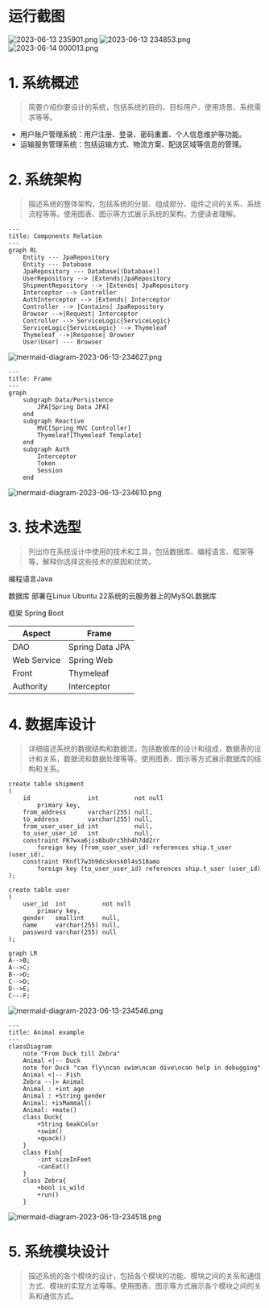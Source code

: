 # 运行截图

![2023-06-13 235901.png](2023-06-13%20235901.png)
![2023-06-13 234853.png](2023-06-13%20234853.png)
![2023-06-14 000013.png](2023-06-14%20000013.png)

# 1. 系统概述


> 简要介绍你要设计的系统，包括系统的目的、目标用户、使用场景、系统需求等等。

+ 用户账户管理系统：用户注册、登录、密码重置、个人信息维护等功能。
+ 运输服务管理系统：包括运输方式、物流方案、配送区域等信息的管理。

# 2. 系统架构

> 描述系统的整体架构，包括系统的分层、组成部分、组件之间的关系、系统流程等等。使用图表、图示等方式展示系统的架构，方便读者理解。

```mermaid
---
title: Components Relation
---
graph RL
    Entity --- JpaRepository
    Entity --- Database
    JpaRepository --- Database[(Database)]
    UserRepository --> |Extends|JpaRepository
    ShipmentRepository --> |Extends| JpaRepository
    Interceptor --> Controller
    AuthInterceptor --> |Extends| Interceptor
    Controller --> |Contains| JpaRepository
    Browser -->|Request| Interceptor
    Controller --> ServiceLogic{ServiceLogic}
    ServiceLogic{ServiceLogic} --> Thymeleaf
    Thymeleaf -->|Response| Browser
    User(User) --- Browser
```
![mermaid-diagram-2023-06-13-234627.png](mermaid-diagram-2023-06-13-234627.png)
```mermaid
---
title: Frame
---
graph
    subgraph Data/Persistence
        JPA[Spring Data JPA]
    end
    subgraph Reactive
        MVC[Spring MVC Controller]
        Thymeleaf[Thymeleaf Template]
    end
    subgraph Auth
        Interceptor
        Token
        Session
    end
```
![mermaid-diagram-2023-06-13-234610.png](mermaid-diagram-2023-06-13-234610.png)
# 3. 技术选型

> 列出你在系统设计中使用的技术和工具，包括数据库、编程语言、框架等等。解释你选择这些技术的原因和优势。

编程语言Java

数据库 部署在Linux Ubuntu 22系统的云服务器上的MySQL数据库

框架
Spring Boot

| Aspect      | Frame           | 
|-------------|-----------------|
| DAO         | Spring Data JPA |     
| Web Service | Spring Web      |
| Front       | Thymeleaf       |
| Authority   | Interceptor     |

# 4. 数据库设计

> 详细描述系统的数据结构和数据流，包括数据库的设计和组成，数据表的设计和关系，数据流和数据处理等等。使用图表、图示等方式展示数据库的结构和关系。

```mysql
create table shipment
(
    id                int          not null
        primary key,
    from_address      varchar(255) null,
    to_address        varchar(255) null,
    from_user_user_id int          null,
    to_user_user_id   int          null,
    constraint FK7wxa6jis6bu0rc5hh4h7dd2rr
        foreign key (from_user_user_id) references ship.t_user (user_id),
    constraint FKnfl7w3h9dcsknsk0l4s518amo
        foreign key (to_user_user_id) references ship.t_user (user_id)
);
```

```mysql
create table user
(
    user_id  int          not null
        primary key,
    gender   smallint     null,
    name     varchar(255) null,
    password varchar(255) null
);
```

```mermaid
graph LR
A-->B;
A-->C;
B-->D;
C-->D;
D-->E;
C---F;
```
![mermaid-diagram-2023-06-13-234546.png](mermaid-diagram-2023-06-13-234546.png)
```mermaid
---
title: Animal example
---
classDiagram
    note "From Duck till Zebra"
    Animal <|-- Duck
    note for Duck "can fly\ncan swim\ncan dive\ncan help in debugging"
    Animal <|-- Fish
    Zebra --|> Animal
    Animal : +int age
    Animal : +String gender
    Animal: +isMammal()
    Animal: +mate()
    class Duck{
        +String beakColor
        +swim()
        +quack()
    }
    class Fish{
        -int sizeInFeet
        -canEat()
    }
    class Zebra{
        +bool is_wild
        +run()
    }

```

![mermaid-diagram-2023-06-13-234518.png](mermaid-diagram-2023-06-13-234518.png)

# 5. 系统模块设计

> 描述系统的各个模块的设计，包括各个模块的功能、模块之间的关系和通信方式、模块的实现方法等等。使用图表、图示等方式展示各个模块之间的关系和通信方式。
